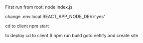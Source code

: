 First run from root:
node index.js

change .env.local 
REACT_APP_NODE_DEV='yes'

cd to client
npm start

to deploy
cd to client
$ npm run build
goto netlify and create site


